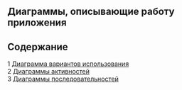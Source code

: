 Диаграммы, описывающие работу приложения 
---

## Содержание
1 [Диаграмма вариантов использования](https://github.com/RSlabodchikov/CandyShop/blob/master/Documents/Diagrams/UseCase/README.md)  
2 [Диаграммы активностей](https://github.com/RSlabodchikov/CandyShop/blob/master/Documents/Diagrams/Activity/README.md)  
3 [Диаграммы последовательностей](https://github.com/RSlabodchikov/CandyShop/blob/master/Documents/Diagrams/Sequence/README.md)     